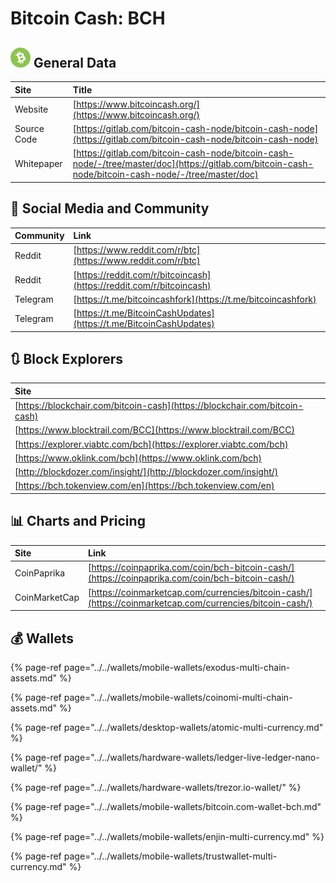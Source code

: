 # Bitcoin Cash: BCH

## ![](../../.gitbook/assets/bch.png) General Data

| Site | Title |
| :--- | :--- |
| Website | [https://www.bitcoincash.org/](https://www.bitcoincash.org/) |
| Source Code | [https://gitlab.com/bitcoin-cash-node/bitcoin-cash-node](https://gitlab.com/bitcoin-cash-node/bitcoin-cash-node) |
| Whitepaper | [https://gitlab.com/bitcoin-cash-node/bitcoin-cash-node/-/tree/master/doc](https://gitlab.com/bitcoin-cash-node/bitcoin-cash-node/-/tree/master/doc) |

## 🙋 Social Media and Community

| Community | Link |
| :--- | :--- |
| Reddit | [https://www.reddit.com/r/btc](https://www.reddit.com/r/btc) |
| Reddit | [https://reddit.com/r/bitcoincash](https://reddit.com/r/bitcoincash) |
| Telegram | [https://t.me/bitcoincashfork](https://t.me/bitcoincashfork) |
| Telegram | [https://t.me/BitcoinCashUpdates](https://t.me/BitcoinCashUpdates) |

## 🔃 Block Explorers

| Site |
| :--- |
| [https://blockchair.com/bitcoin-cash](https://blockchair.com/bitcoin-cash) |
| [https://www.blocktrail.com/BCC](https://www.blocktrail.com/BCC) |
| [https://explorer.viabtc.com/bch](https://explorer.viabtc.com/bch) |
| [https://www.oklink.com/bch](https://www.oklink.com/bch) |
| [http://blockdozer.com/insight/](http://blockdozer.com/insight/) |
| [https://bch.tokenview.com/en](https://bch.tokenview.com/en) |

## 📊 Charts and Pricing

| Site | Link |
| :--- | :--- |
| CoinPaprika | [https://coinpaprika.com/coin/bch-bitcoin-cash/](https://coinpaprika.com/coin/bch-bitcoin-cash/) |
| CoinMarketCap | [https://coinmarketcap.com/currencies/bitcoin-cash/](https://coinmarketcap.com/currencies/bitcoin-cash/) |

## 💰 Wallets

{% page-ref page="../../wallets/mobile-wallets/exodus-multi-chain-assets.md" %}

{% page-ref page="../../wallets/mobile-wallets/coinomi-multi-chain-assets.md" %}

{% page-ref page="../../wallets/desktop-wallets/atomic-multi-currency.md" %}

{% page-ref page="../../wallets/hardware-wallets/ledger-live-ledger-nano-wallet/" %}

{% page-ref page="../../wallets/hardware-wallets/trezor.io-wallet/" %}

{% page-ref page="../../wallets/mobile-wallets/bitcoin.com-wallet-bch.md" %}

{% page-ref page="../../wallets/mobile-wallets/enjin-multi-currency.md" %}

{% page-ref page="../../wallets/mobile-wallets/trustwallet-multi-currency.md" %}

